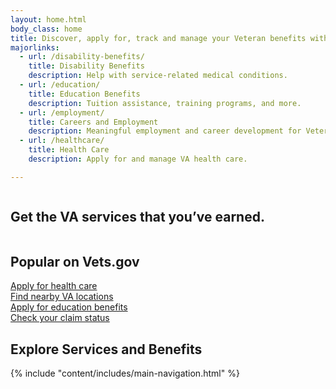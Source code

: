 ```yaml
---
layout: home.html
body_class: home
title: Discover, apply for, track and manage your Veteran benefits with Vets.gov
majorlinks:
  - url: /disability-benefits/
    title: Disability Benefits
    description: Help with service-related medical conditions.
  - url: /education/
    title: Education Benefits
    description: Tuition assistance, training programs, and more.
  - url: /employment/
    title: Careers and Employment
    description: Meaningful employment and career development for Veterans and their families.
  - url: /healthcare/
    title: Health Care
    description: Apply for and manage VA health care.

---
```

<div class="splash">
  <div class="row">
    <div class="small-12 columns">
      <div class="pitch">
        <h2 class="tagline"><span>Get the VA services that you’ve earned.</span></h2>
      </div>
    </div>
  </div>
</div>

<div class="popular-container">
<div class="row">
  <div class="small-12 medium-5 mx-auto text-center column-padded">
  <h2 class="gold-ruled">Popular on Vets.gov</h2>
  </div>
</div>
<div class="row flex">
  <div class="medium-4 columns">
    <a href="/healthcare/apply/">
      <div class="outline-link-block">
        Apply for health care
      </div>
    </a>
  </div>
  <div class="medium-4 columns">
    <a href="/facilities/">
      <div class="outline-link-block">
        Find nearby VA locations
      </div>
    </a>
  </div>
  <div class="medium-4 columns">
    <a href="/education/apply-for-education-benefits/">
      <div class="outline-link-block">
        Apply for education benefits
      </div>
    </a>
  </div>
  <div class="medium-4 columns">
    <a href="/claim-status/">
      <div class="outline-link-block">
        Check your claim status
      </div>
    </a>
  </div>
</div>

<div class="row text-center">
<div class="column-padded text-center mx-auto medium-8 stars-tagline">
  <h2>Explore Services and Benefits</h2>
</div>
</div>
</div>



<div class="main" role="main">
  <div class="section main-menu">
    {% include "content/includes/main-navigation.html" %}
  </div>
</div>
